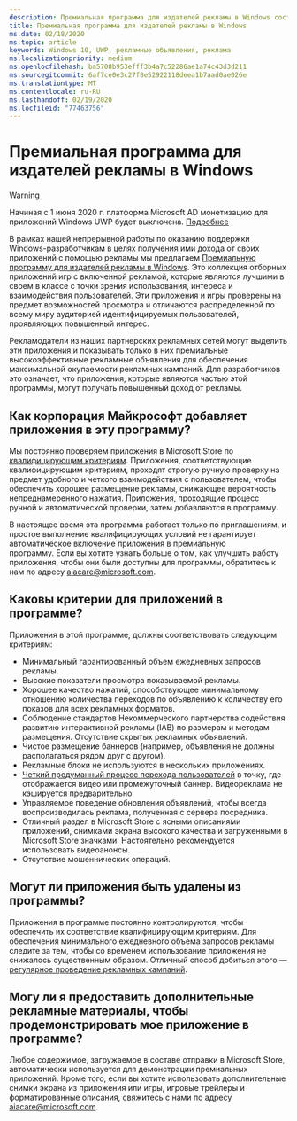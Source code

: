 ```yaml
---
description: Премиальная программа для издателей рекламы в Windows состоит из проверенной коллекции приложений с включенной рекламой, в которых партнерские рекламные сети могут целевым образом размещать премиальные высокодоходные объявления. Приложения в этой программе являются лучшими в своем классе с точки зрения использования, интереса и взаимодействия пользователей.
title: Премиальная программа для издателей рекламы в Windows
ms.date: 02/18/2020
ms.topic: article
keywords: Windows 10, UWP, рекламные объявления, реклама
ms.localizationpriority: medium
ms.openlocfilehash: ba5708b953efff3b4a7c52286ae1a74c43d3d211
ms.sourcegitcommit: 6af7ce0e3c27f8e52922118deea1b7aad0ae026e
ms.translationtype: MT
ms.contentlocale: ru-RU
ms.lasthandoff: 02/19/2020
ms.locfileid: "77463756"
---
```

# <a name="windows-premium-ads-publishers-program"></a>Премиальная программа для издателей рекламы в Windows

>[!WARNING]
> Начиная с 1 июня 2020 г. платформа Microsoft AD монетизацию для приложений Windows UWP будет выключена. [Подробнее](https://aka.ms/ad-monetization-shutdown)

В рамках нашей непрерывной работы по оказанию поддержки Windows-разработчикам в целях получения ими дохода от своих приложений с помощью рекламы мы предлагаем [Премиальную программу для издателей рекламы в Windows](https://www.windowspremiumapps.com). Это коллекция отборных приложений игр с включенной рекламой, которые являются лучшими в своем в классе с точки зрения использования, интереса и взаимодействия пользователей. Эти приложения и игры проверены на предмет возможностей просмотра и отличаются распределенной по всему миру аудиторией идентифицируемых пользователей, проявляющих повышенный интерес.

Рекламодатели из наших партнерских рекламных сетей могут выделить эти приложения и показывать только в них премиальные высокоэффективные рекламные объявления для обеспечения максимальной окупаемости рекламных кампаний. Для разработчиков это означает, что приложения, которые являются частью этой программы, могут получать повышенный доход от рекламы.

## <a name="how-does-microsoft-add-apps-to-this-program"></a>Как корпорация Майкрософт добавляет приложения в эту программу? 

Мы постоянно проверяем приложения в Microsoft Store по [квалифицирующим критериям](#what-are-the-criteria-for-apps-in-the-program). Приложения, соответствующие квалифицирующим критериям, проходят строгую ручную проверку на предмет удобного и четкого взаимодействия с пользователем, чтобы обеспечить хорошее размещение рекламы, снижающее вероятность непреднамеренного нажатия. Приложения, проходящие процесс ручной и автоматической проверки, затем добавляются в программу.

В настоящее время эта программа работает только по приглашениям, и простое выполнение квалифицирующих условий не гарантирует автоматическое включение приложения в премиальную программу. Если вы хотите узнать больше о том, как улучшить работу приложения, чтобы они были доступны для программы, обратитесь к нам по адресу aiacare@microsoft.com.

## <a name="what-are-the-criteria-for-apps-in-the-program"></a>Каковы критерии для приложений в программе?

Приложения в этой программе, должны соответствовать следующим критериям:

* Минимальный гарантированный объем ежедневных запросов рекламы. 
* Высокие показатели просмотра показываемой рекламы. 
* Хорошее качество нажатий, способствующее минимальному отношению количества переходов по объявлению к количеству его показов для всех рекламных форматов. 
* Соблюдение стандартов Некоммерческого партнерства содействия развитию интерактивной рекламы (IAB) по размерам и методам размещения. Отсутствие скрытых рекламных объявлений.
* Чистое размещение баннеров (например, объявления не должны располагаться рядом друг с другом).
* Рекламные блоки не используются в нескольких приложениях.
* [Четкий продуманный процесс перехода пользователей](https://blogs.windows.com/buildingapps/2017/08/31/best-practices-using-video-ads-windows-apps/) в точку, где отображается видео или промежуточный баннер. Видеореклама не кэшируется предварительно. 
* Управляемое поведение обновления объявлений, чтобы всегда воспроизводилась реклама, полученная с сервера посредника.
* Отличный раздел в Microsoft Store с ясными описаниями приложений, снимками экрана высокого качества и загруженными в Microsoft Store значками. Настоятельно рекомендуется использовать видеоанонсы.
* Отсутствие мошеннических операций.

## <a name="can-apps-get-removed-from-the-program"></a>Могут ли приложения быть удалены из программы?

Приложения в программе постоянно контролируются, чтобы обеспечить их соответствие квалифицирующим критериям. Для обеспечения минимального ежедневного объема запросов рекламы следите за тем, чтобы со временем использование приложения не снижалось существенным образом. Отличный способ добиться этого — [регулярное проведение рекламных кампаний](https://developer.microsoft.com/store/promote-your-apps).

## <a name="can-i-provide-additional-marketing-material-to-showcase-my-app-in-the-program"></a>Могу ли я предоставить дополнительные рекламные материалы, чтобы продемонстрировать мое приложение в программе? 

Любое содержимое, загружаемое в составе отправки в Microsoft Store, автоматически используется для демонстрации премиальных приложений. Кроме того, если вы хотите использовать дополнительные снимки экрана из приложения или игры, игровые трейлеры и форматированные описания, свяжитесь с нами по адресу aiacare@microsoft.com.
